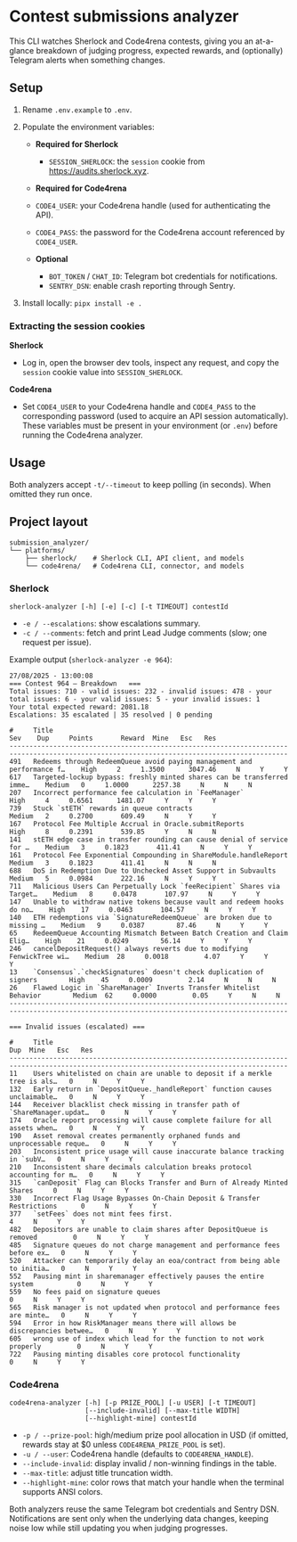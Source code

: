 # Contest submissions analyzer

This CLI watches Sherlock and Code4rena contests, giving you an at-a-glance breakdown of judging progress, expected rewards, and (optionally) Telegram alerts when something changes.

## Setup

1. Rename `.env.example` to `.env`.
2. Populate the environment variables:

   - **Required for Sherlock**
     - `SESSION_SHERLOCK`: the `session` cookie from https://audits.sherlock.xyz.
   - **Required for Code4rena**
   - `CODE4_USER`: your Code4rena handle (used for authenticating the API).
   - `CODE4_PASS`: the password for the Code4rena account referenced by `CODE4_USER`.

   - **Optional**
     - `BOT_TOKEN` / `CHAT_ID`: Telegram bot credentials for notifications.
     - `SENTRY_DSN`: enable crash reporting through Sentry.

3. Install locally: `pipx install -e .`

### Extracting the session cookies

**Sherlock**

- Log in, open the browser dev tools, inspect any request, and copy the `session` cookie value into `SESSION_SHERLOCK`.

**Code4rena**

- Set `CODE4_USER` to your Code4rena handle and `CODE4_PASS` to the corresponding password (used to acquire an API session automatically). These variables must be present in your environment (or `.env`) before running the Code4rena analyzer.

## Usage

Both analyzers accept `-t/--timeout` to keep polling (in seconds). When omitted they run once.

## Project layout

```
submission_analyzer/
└── platforms/
    ├── sherlock/    # Sherlock CLI, API client, and models
    └── code4rena/   # Code4rena CLI, connector, and models
```

### Sherlock

```
sherlock-analyzer [-h] [-e] [-c] [-t TIMEOUT] contestId
```

- `-e / --escalations`: show escalations summary.
- `-c / --comments`: fetch and print Lead Judge comments (slow; one request per issue).

Example output (`sherlock-analyzer -e 964`):

```
27/08/2025 - 13:00:08
=== Contest 964 — Breakdown   ===
Total issues: 710 - valid issues: 232 - invalid issues: 478 - your total issues: 6 - your valid issues: 5 - your invalid issues: 1
Your total expected reward: 2081.18
Escalations: 35 escalated | 35 resolved | 0 pending

#     Title                                                                     Sev    Dup     Points       Reward  Mine   Esc   Res
--------------------------------------------------------------------------------------------------------------------------------------------
491   Redeems through RedeemQueue avoid paying management and performance f…    High     2     1.3500      3047.46     N     Y     Y
617   Targeted-lockup bypass: freshly minted shares can be transferred imme…    Medium   0     1.0000      2257.38     N     N     N
207   Incorrect performance fee calculation in `FeeManager`                     High     4     0.6561      1481.07     Y     Y     Y
739   Stuck `stETH` rewards in queue contracts                                  Medium   2     0.2700       609.49     N     Y     Y
167   Protocol Fee Multiple Accrual in Oracle.submitReports                     High     8     0.2391       539.85     Y     N     N
141   stETH edge case in transfer rounding can cause denial of service for …    Medium   3     0.1823       411.41     N     Y     Y
161   Protocol Fee Exponential Compounding in ShareModule.handleReport          Medium   3     0.1823       411.41     N     N     N
688   DoS in Redemption Due to Unchecked Asset Support in Subvaults             Medium   5     0.0984       222.16     N     Y     Y
711   Malicious Users Can Perpetually Lock `feeRecipient` Shares via Target…    Medium   8     0.0478       107.97     N     Y     Y
147   Unable to withdraw native tokens because vault and redeem hooks do no…    High    17     0.0463       104.57     N     Y     Y
140   ETH redemptions via `SignatureRedeemQueue` are broken due to missing …    Medium   9     0.0387        87.46     N     Y     Y
65    RedeemQueue Accounting Mismatch Between Batch Creation and Claim Elig…    High    21     0.0249        56.14     Y     Y     Y
246   cancelDepositRequest() always reverts due to modifying FenwickTree wi…    Medium  28     0.0018         4.07     Y     Y     Y
13    `Consensus`.`checkSignatures` doesn't check duplication of signers        High    45     0.0009         2.14     N     N     N
26    Flawed Logic in `ShareManager` Inverts Transfer Whitelist Behavior        Medium  62     0.0000         0.05     Y     N     N
--------------------------------------------------------------------------------------------------------------------------------------------

=== Invalid issues (escalated) ===

#     Title                                                                     Dup  Mine   Esc   Res
--------------------------------------------------------------------------------------------------------------------------------------------
11    Users whitelisted on chain are unable to deposit if a merkle tree is als…   0     N     Y     Y
132   Early return in `DepositQueue._handleReport` function causes unclaimable…   0     N     Y     Y
144   Receiver blacklist check missing in transfer path of `ShareManager.updat…   0     N     Y     Y
174   Oracle report processing will cause complete failure for all assets when…   0     N     Y     Y
190   Asset removal creates permanently orphaned funds and unprocessable reque…   0     N     Y     Y
203   Inconsistent price usage will cause inaccurate balance tracking in `subV…   0     N     Y     Y
210   Inconsistent share decimals calculation breaks protocol accounting for m…   0     N     Y     Y
315   `canDeposit` Flag can Blocks Transfer and Burn of Already Minted Shares     0     N     Y     Y
330   Incorrect Flag Usage Bypasses On-Chain Deposit & Transfer Restrictions      0     N     Y     Y
377   `setFees` does not mint fees first.                                         4     N     Y     Y
482   Depositors are unable to claim shares after DepositQueue is removed         0     N     Y     Y
485   Signature queues do not charge management and performance fees before ex…   0     N     Y     Y
520   Attacker can temporarily delay an eoa/contract from being able to initia…   0     N     Y     Y
552   Pausing mint in sharemanager effectively pauses the entire system           0     N     Y     Y
559   No fees paid on signature queues                                            0     N     Y     Y
565   Risk manager is not updated when protocol and performance fees are minte…   0     N     Y     Y
594   Error in how RiskManager means there will allows be discrepancies betwee…   0     N     Y     Y
605   wrong use of index which lead for the function to not work properly         0     N     Y     Y
722   Pausing minting disables core protocol functionality                        0     N     Y     Y
```

### Code4rena

```
code4rena-analyzer [-h] [-p PRIZE_POOL] [-u USER] [-t TIMEOUT]
                   [--include-invalid] [--max-title WIDTH]
                   [--highlight-mine] contestId
```

- `-p / --prize-pool`: high/medium prize pool allocation in USD (if omitted, rewards stay at $0 unless `CODE4RENA_PRIZE_POOL` is set).
- `-u / --user`: Code4rena handle (defaults to `CODE4RENA_HANDLE`).
- `--include-invalid`: display invalid / non-winning findings in the table.
- `--max-title`: adjust title truncation width.
- `--highlight-mine`: color rows that match your handle when the terminal supports ANSI colors.

Both analyzers reuse the same Telegram bot credentials and Sentry DSN. Notifications are sent only when the underlying data changes, keeping noise low while still updating you when judging progresses.
